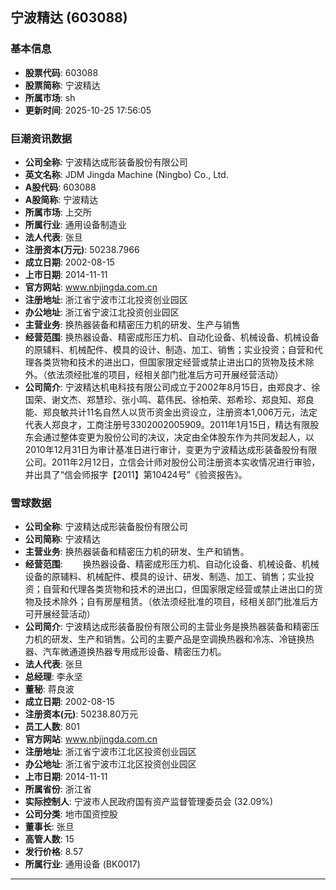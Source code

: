 ## 宁波精达 (603088)

### 基本信息

- **股票代码**: 603088
- **股票简称**: 宁波精达
- **所属市场**: sh
- **更新时间**: 2025-10-25 17:56:05

### 巨潮资讯数据

- **公司全称**: 宁波精达成形装备股份有限公司
- **英文名称**: JDM Jingda Machine (Ningbo) Co., Ltd.
- **A股代码**: 603088
- **A股简称**: 宁波精达
- **所属市场**: 上交所
- **所属行业**: 通用设备制造业
- **法人代表**: 张旦
- **注册资本(万元)**: 50238.7966
- **成立日期**: 2002-08-15
- **上市日期**: 2014-11-11
- **官方网站**: www.nbjingda.com.cn
- **注册地址**: 浙江省宁波市江北投资创业园区
- **办公地址**: 浙江省宁波江北投资创业园区
- **主营业务**: 换热器装备和精密压力机的研发、生产与销售
- **经营范围**: 换热器设备、精密成形压力机、自动化设备、机械设备、机械设备的原辅料、机械配件、模具的设计、制造、加工、销售；实业投资；自营和代理各类货物和技术的进出口，但国家限定经营或禁止进出口的货物及技术除外。（依法须经批准的项目，经相关部门批准后方可开展经营活动）
- **公司简介**: 宁波精达机电科技有限公司成立于2002年8月15日，由郑良才、徐国荣、谢文杰、郑慧珍、张小鸣、葛伟民、徐柏荣、郑希珍、郑良知、郑良能、郑良敏共计11名自然人以货币资金出资设立，注册资本1,006万元，法定代表人郑良才，工商注册号3302002005909。2011年1月15日，精达有限股东会通过整体变更为股份公司的决议，决定由全体股东作为共同发起人，以2010年12月31日为审计基准日进行审计，变更为宁波精达成形装备股份有限公司。2011年2月12日，立信会计师对股份公司注册资本实收情况进行审验，并出具了“信会师报字【2011】第10424号”《验资报告》。

### 雪球数据

- **公司全称**: 宁波精达成形装备股份有限公司
- **公司简称**: 宁波精达
- **主营业务**: 换热器装备和精密压力机的研发、生产和销售。
- **经营范围**: 　　换热器设备、精密成形压力机、自动化设备、机械设备、机械设备的原辅料、机械配件、模具的设计、研发、制造、加工、销售；实业投资；自营和代理各类货物和技术的进出口，但国家限定经营或禁止进出口的货物及技术除外；自有房屋租赁。（依法须经批准的项目，经相关部门批准后方可开展经营活动）
- **公司简介**: 宁波精达成形装备股份有限公司的主营业务是换热器装备和精密压力机的研发、生产和销售。公司的主要产品是空调换热器和冷冻、冷链换热器、汽车微通道换热器专用成形设备、精密压力机。
- **法人代表**: 张旦
- **总经理**: 李永坚
- **董秘**: 蒋良波
- **成立日期**: 2002-08-15
- **注册资本(元)**: 50238.80万元
- **员工人数**: 801
- **官方网站**: www.nbjingda.com.cn
- **注册地址**: 浙江省宁波市江北区投资创业园区
- **办公地址**: 浙江省宁波市江北区投资创业园区
- **上市日期**: 2014-11-11
- **所属省份**: 浙江省
- **实际控制人**: 宁波市人民政府国有资产监督管理委员会 (32.09%)
- **公司分类**: 地市国资控股
- **董事长**: 张旦
- **高管人数**: 15
- **发行价格**: 8.57
- **所属行业**: 通用设备 (BK0017)

---